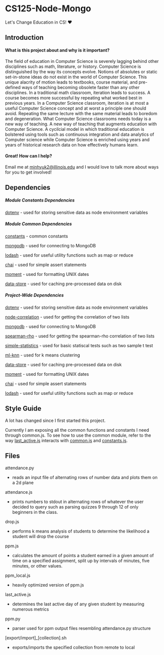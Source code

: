 # CS125-Node-Mongo
Let's Change Education in CS! :heart:
## Introduction
#### What is this project about and why is it important?
The field of education in Computer Science is severely lagging behind other disciplines such as math, literature, or history. Computer Science is distinguished by the way its concepts evolve. Notions of absolutes or static set-in-stone ideas do not exist in the world of Computer Science. This unique alacrity of motion leads to textbooks, course material, and pre-defined ways of teaching becoming obsolete faster than any other disciplines. In a traditional math classroom, iteration leads to success. A course becomes more successful by repeating what worked best in previous years. In a Computer Science classroom, iteration is at most a useful Computer Science concept and at worst a principle one should avoid. Repeating the same lecture with the same material leads to boredom and degeneration. What Computer Science classrooms needs today is a new way of teaching. A new way of teaching that augments education with Computer Science. A cycilcial model in which traditional education is bolstered using tools such as continuous integration and data analytics of Computer science while Computer Science is enriched using years and years of historical research data on how effectively humans learn.

#### Great! How can I help?
Email me at minhyuk2@illinois.edu and I would love to talk more about ways for you to get involved! 
## Dependencies

##### Module Constants Dependencies
[dotenv](https://github.com/motdotla/dotenv) - used for storing sensitive data as node environment variables

##### Module Common Dependencies
[constants](../node_scripts/constants.js) - common constants

[mongodb](https://github.com/mongodb/node-mongodb-native) - used for connecting to MongoDB

[lodash](https://github.com/lodash/lodash) - used for useful utility functions such as map or reduce

[chai](https://github.com/chaijs/chai) - used for simple assert statements

[moment](https://github.com/moment/moment) - used for formatting UNIX dates

[data-store](https://github.com/jonschlinkert/data-store) - used for caching pre-processed data on disk

##### Project-Wide Dependencies
[dotenv](https://github.com/motdotla/dotenv) - used for storing sensitive data as node environment variables

[node-correlation](https://github.com/drodrigues/node-correlation) - used for getting the correlation of two lists

[mongodb](https://github.com/mongodb/node-mongodb-native) - used for connecting to MongoDB

[spearman-rho](https://github.com/ericrange/spearman-rho) - used for getting the spearman-rho correlation of two lists

[simple-statistics](https://github.com/simple-statistics/simple-statistics) - used for basic statiscal tests such as two sample t test

[ml-knn](https://github.com/mljs/knn) - used for k means clustering

[data-store](https://github.com/jonschlinkert/data-store) - used for caching pre-processed data on disk

[moment](https://github.com/moment/moment) - used for formatting UNIX dates

[chai](https://github.com/chaijs/chai) - used for simple assert statements

[lodash](https://github.com/lodash/lodash) - used for useful utility functions such as map or reduce
## Style Guide
A lot has changed since I first started this project.

Currently I am exposing all the common functions and constants I need  through common.js. To see how to use the common module, refer to the way [last\_active.js](../node_scripts/last_active.js) interacts with [common.js](../node_scripts/common.js) and [constants.js](../node_scripts/constants.js).


## Files
attendance.py
- reads an input file of alternating rows of number data and plots them on a 2d plane

attendance.js
- prints numbers to stdout in alternating rows of whatever the user decided to query such as parsing quizzes 9 through 12 of only beginners in the class.

drop.js
- performs k means analysis of students to determine the likelihood a student will drop the course

ppm.js
- calculates the amount of points a student earned in a given amount of time on a specified assignment, split up by intervals of minutes, five minutes, or other values.

ppm\_local.js
- heavily optimized version of ppm.js

last\_active.js
- determines the last active day of any given student by measuring numerous metrics

ppm.py
- parser used for ppm output files resembling attendance.py structure

\[export/import\]\_\[collection\].sh
- exports/imports the specified collection from remote to local
